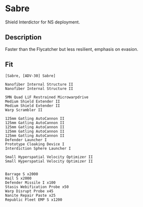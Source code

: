 # Sabre

Shield Interdictor for NS deployment.

## Description

Faster than the Flycatcher but less resilient, emphasis on evasion.

## Fit
```
[Sabre, [ADV-30] Sabre]

Nanofiber Internal Structure II
Nanofiber Internal Structure II

5MN Quad LiF Restrained Microwarpdrive
Medium Shield Extender II
Medium Shield Extender II
Warp Scrambler II

125mm Gatling AutoCannon II
125mm Gatling AutoCannon II
125mm Gatling AutoCannon II
125mm Gatling AutoCannon II
125mm Gatling AutoCannon II
Defender Launcher I
Prototype Cloaking Device I
Interdiction Sphere Launcher I

Small Hyperspatial Velocity Optimizer II
Small Hyperspatial Velocity Optimizer II


Barrage S x2000
Hail S x2000
Defender Missile I x100
Stasis Webification Probe x50
Warp Disrupt Probe x45
Nanite Repair Paste x25
Republic Fleet EMP S x1200
```
